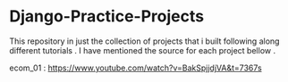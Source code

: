 # Django-Practice-Projects
This repository in just the collection of projects that i built following along different tutorials . I have mentioned the source for each project bellow .

ecom_01 : https://www.youtube.com/watch?v=BakSpjjdjVA&t=7367s
